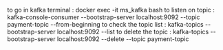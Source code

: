 to go in kafka terminal : docker exec -it ms_kafka bash
to listen on topic : kafka-console-consumer  --bootstrap-server localhost:9092  --topic payment-topic  --from-beginning
to check the topic list : kafka-topics --bootstrap-server localhost:9092 --list
to delete the topic : kafka-topics --bootstrap-server localhost:9092 --delete --topic payment-topic